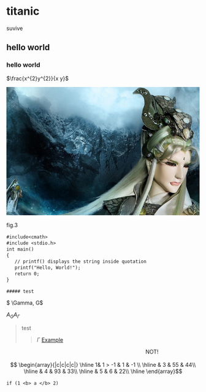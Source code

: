 # titanic
suvive


## hello world

### hello world

$\frac{x^{2}y^{2}}{x y}$

![kk](https://github.com/Kuan-Ru-Chiou/Pic/blob/master/20160902-013423_U1004_M192704_adb9.jpg)

fig.3





```
#include<cmath>
#include <stdio.h>
int main()
{
   // printf() displays the string inside quotation
   printf("Hello, World!");
   return 0;
}      
```
      
    ##### test
$ \Gamma, G$

$A_G A_\Gamma$

> test
>> $\Gamma$ [Example](http://exmaple.com)

<marquee> NOT! </marquee>

$$ 
\begin{array}{|c|c|c|c|}
\hline
1& 1 > -1 & 1 & -1 \\ \hline
& 3 & 55 & 44\\ \hline
& 4 & 93 & 33\\ \hline
& 5 & 6 &  22\\ \hline
\end{array}$$

```
if (1 <b> a </b> 2)
```
  

